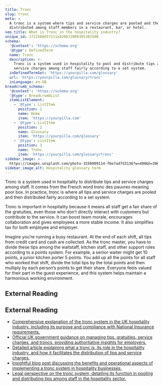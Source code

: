 ```yaml
---
title: Tronc
slug: tronc
meta: >
  A tronc is a system where tips and service charges are pooled and then fairly
  distributed among staff members in a restaurant, bar, or hotel.
seo_title: What is Tronc in the hospitality industry?
unique_id: 1722586657111x820672006305382500
schema:
  '@context': 'https://schema.org'
  '@type': DefinedTerm
  name: Tronc
  description: >-
    Tronc is a system used in hospitality to pool and distribute tips and
    service charges among staff fairly according to a set system.
  inDefinedTermSet: 'https://yourpilla.com/glossary'
  url: 'https://yourpilla.com/glossary/tronc'
  inLanguage: en-GB
breadcrumb_schema:
  '@context': 'https://schema.org'
  '@type': BreadcrumbList
  itemListElement:
    - '@type': ListItem
      position: 1
      name: Home
      item: 'https://yourpilla.com'
    - '@type': ListItem
      position: 2
      name: Glossary
      item: 'https://yourpilla.com/glossary'
    - '@type': ListItem
      position: 3
      name: Tronc
      item: 'https://yourpilla.com/glossary/tronc'
sidebar_image: >-
  https://images.unsplash.com/photo-1556909114-f6e7ad7d3136?w=400&h=300&fit=crop&auto=format
sidebar_image_alt: Hospitality glossary term
---
```


Tronc is a system used in hospitality to distribute tips and service charges among staff. It comes from the French word tronc des pauvres meaning poor box. In practice, tronc is where all tips and service charges are pooled and then distributed fairly according to a set system.

Tronc is important in hospitality because it means all staff get a fair share of the gratuities, even those who don’t directly interact with customers but contribute to the service. It can boost team morale, encourages collaboration and gives employees a more stable income. It also simplifies tax for both employee and employer.

Imagine you’re running a busy restaurant. At the end of each shift, all tips from credit card and cash are collected. As the tronc master, you have to divide these tips among the waitstaff, kitchen staff, and other support roles according to a points system. For example, a senior waiter might get 10 points, a junior kitchen porter 5 points. You add up all the points for all staff who worked that shift, divide the total tips by the total points and then multiply by each person’s points to get their share. Everyone feels valued for their part in the guest experience, and this system helps maintain a harmonious working environment.

## External Reading



## External Reading

*   [Comprehensive explanation of the tronc system in the UK hospitality industry, including its purpose and compliance with National Insurance requirements.](https://www.theaccessgroup.com/en-gb/blog/hos-tips-and-tronc/)
*   [Official UK government guidance on managing tips, gratuities, service charges, and troncs, providing authoritative insights for employers.](https://www.gov.uk/government/publications/e24-tips-gratuities-service-charges-and-troncs/guidance-on-tips-gratuities-service-charges-and-troncs)
*   [Detailed article explaining what a tronc is, its role in the hospitality industry, and how it facilitates the distribution of tips and service charges.](https://www.paycaptain.com/post/what-is-tronc)
*   [Insightful blog post discussing the benefits and operational aspects of implementing a tronc system in hospitality businesses.](https://www.outmin.io/blog/the-tronc-system-can-it-benefit-your-hospitality-business)
*   [Legal perspective on the tronc system, detailing its function in pooling and distributing tips among staff in the hospitality sector.](https://klglaw.co.uk/tronc-and-tips-everything-you-need-to-know-in-2024/)
